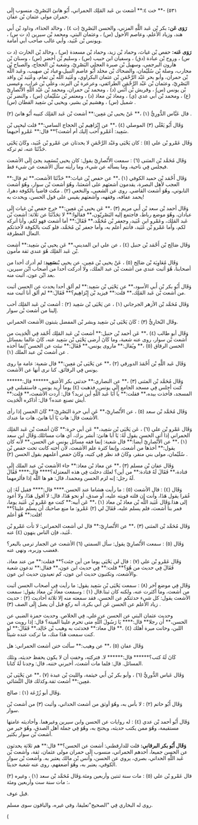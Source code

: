 ٥٣١) -** خت ٤:** أشعث بن عَبد المَلِك الحمراني، أَبُو هانئ البَصْرِيّ، منسوب إِلَى حمران مولى عثمان بْن عفان.

**رَوَى عَن:** بكر بْن عَبد اللَّهِ المزني، والحسن البَصْرِيّ (ت ٤) ، وخالد الحذاء، وداود بْن أَبي هند، وزياد الأعلم، وعاصم الأحول (س) ، وعثمان البتي، ومحمد بْن سيرين (د ت س) ، ويونس بْن عُبَيد، وأبي غالب صاحب أبي أمامة.

**رَوَى عَنه:** حفص بْن غياث، وحماد بْن زيد، وحماد بْن مسعدة (س) ، وخالد بْن الحارث (د ت س) ، وروح بْن عبادة (دق) ، وسفيان ابن حبيب (س) ، وسليم بْن أخضر (س) ، وسنان بْن هارون البرجمي، وسهيل بْن صبرة العجلي البَصْرِيّ، وشعبة بْن الحجاج، والصباح بْن محارب، وصلة بْن سُلَيْمان، والضحاك بْن مخلد أَبُو عاصم النبيل،وعباد بْن صهيب، وعَبد اللَّه بْن حمران، وأبو بحر عَبْد الرَّحْمَنِ بْن عثمان البكراوي، وعُبَيد اللَّه بْن تمام، وعُبَيد بْن واقد البَصْرِيّ، وعثمان بْن عَبْد الرَّحْمَنِ الطرائفي، وعرعرة بْن البرند، وعلي بْن غراب، وعيسى بْن يونس (س) ، وقريش بْن أَنَس (د) ، ومحمد بْن حمران، ومحمد بْن عَبْد اللَّهِ الأَنْصارِيّ (ع) ، ومحمد بْن أَبي عدي (ي) ، ومعاذ بْن معاذ (د) ، ومعتمر بْن سُلَيْمان (س) ، والنضر بْن شميل (س) ، وهشيم بْن بشير، ويحيى بْن سَعِيد القطان (س) .

قال عَبَّاس الدُّورِيُّ (١) ،** عَنْ يحيى بْن مَعِين:** أشعث بْن عَبد المَلِك كنيبه أَبُو هانئ (٢) .

وَقَال أَبُو يَعْلَى (٣) الموصلي (٤) ،** عن إِبْرَاهِيم بْن الحجاج السامي:** قلت ليحيى بْن سَعِيد: أعَمْرو أحب إليك أم أشعث؟** قال:** عَمْرو أحبهما.

وَقَال عَمْرو بْن علي (٥) : كان يَحْيَى وعَبْد الرَّحْمَنِ لا يحدثان عن عَمْرو بْن عُبَيد، وكَانَ يَحْيَى حَدَّثَنَا عنه، ثم تركه.

وَقَال مُحَمَّد بْن المثنى (٦) : سمعت الأَنْصارِيّ يقول: كان يحيى بْنسَعِيد يجئ إِلَى الأشعث فيجلس فِي ناحية، وما يسأله عن شيء، وما رأيته سأل الأشعث عن شيء قط.

وَقَال أَحْمَد بْن حميد الكوفي (١) ،** عن حفص بْن غياث:** حَدَّثَنَا الأشعث،** ثم قال:** العجب لأهل البصرة، يقدمون أشعثهم على أشعثنا، وهُوَ أشعث بْن سوار، وهُوَ أشعث التابوتي، وهُوَ أشعث القاضي. روى عن الشعبي، والنخعي (٢) . مكث قاضيا بالكوفة دهرا، يحمد عفافه، وفقهه، وأشعثهم يقيس على قول الحسن، ويحدث به!

وَقَال أحمد بْن سعد بْن أَبي مريم (٣) ،** عَن يحيى بْن مَعِين:** خرج حفص بْن غياث إِلَى عبادان، وهُوَ موضع رباط، فاجتمع إليه البَصْرِيّون،** فقالوا:** لا تحَدَّثَنَا عن ثلاثة: أشعث بْن عَبد المَلِك، وعَمْرو ابن عُبَيد، وجعفر بْن مُحَمَّد،** فَقَالَ:** أما أشعث فهو لكم، وأنا أتركه لكم، وأما عَمْرو بْن عُبَيد، فأنتم أعلم به، وأما جعفر بْن مُحَمَّد، فلو كنت بالكوفة لأخذتكم النعال المطرقة.

وَقَال صَالِح بْن أَحْمَد بْن حنبل (٤) ، عن علي ابن المديني،** عَن يحيى بْن سَعِيد:** أشعث بْن عَبد المَلِك هُوَ عندي ثقة مأمون.

وَقَال مُعَاوِيَة بْن صَالِح (٥) ، عَنْ يحيى بْن مَعِين، عن يحيى بْن**سَعِيد:** لم أدرك أحدا من أصحابنا، هُوَ أثبت عندي من أشعث بْن عبد الملك، ولا أدركت أحدا من أصحاب ابْن سيرين، بعد ابْن عون، أثبت منه.

وَقَال أَبُو بكر بْن أَبي الأسود،** عن يَحْيَى بْن سَعِيد:** لم ألق أحدا يحدث عن الحسن أثبت من أشعث بْن عَبد المَلِك،** قلت:** فيزيد بْن إِبْرَاهِيم؟** فَقَالَ:** لم ألق أنا أثبت منه.

وَقَال مُحَمَّد بْن الأزهر الجرجاني (١) ، عن يَحْيَى بْن سَعِيد (٢) : أشعث بْن عَبد المَلِك أحب إلينا من أشعث بْن سوار.

وقَال البُخارِيُّ (٣) : كَانَ يَحْيَى بْن سَعِيد وبشر بْن المفضل يثبتون الأشعث الحمراني.

وَقَال أبو طالب (٤) ،** عَن أحمد بْن حنبل:** أشعث بْن عَبد المَلِك أَحْمَد فِي الْحَدِيث من أشعث بْن سوار، روى عنه شعبة، وما كَانَ أرضى يَحْيَى بْن سَعِيد عنه، كَانَ عالما بمسائل الحسن الرقاق (٥) ،** ويُقال:** ماروى يونس،** فَقَالَ:** نبئت عن الحسن"إنما أخذه عن أشعث بْن عبد الملك (١) .

وَقَال عَبد اللَّهِ بْن أَحْمَدَ الدورقي (٢) ،** عن يَحْيَى بْن مَعِين:** قال شعبة: عامة ما روى يونس فِي الرقائق. كنا نرى أنها عن الأشعث.

وَقَال مُحَمَّد بْن المثنى (٣) ،** عن النصاري:** حدثني بكر الأعنق،****** قال:****** كنت أجلس فِي مسجد الجامع إِلَى يونس، فذهبت (٤) يوما أريد يونس، فاستقبلني فِي المسجد، فأخذت بيده،** فقلت:** يا أَبَا عَبد اللَّهِ أين تريد؟ قال: أردت الأشعث،** قلت:** أيش تصنع عنده؟ قال: أذاكره الْحَدِيث.

وَقَال مُحَمَّد بْن سعد (٥) ، عن الأَنْصارِيّ،** عَن أبي حرة البَصْرِيّ:** كَانَ الحسن إذا رأى الأشعث قال: هات يَا أبا هانئ، هات ما عندك.

وَقَال عَمْرو بْن علي (٦) ، عَن يَحْيَى بْن سَعِيد،** عَن أبي حرة:** كَانَ أشعث بْن عَبد المَلِك الحمراني إذا أتى الحسن يقول لَهُ: يَا أبا هانئ: أنشر بزك، أي هات مسائلك.وَقَال ابن سعد (١) ،** عن الأَنْصارِيّ أيضا:** قال شعبة: إنما فقه مسائل يونس عن الحسن،** لأنه كان يقول:** أخذها من أشعث، وإنما كثرة علم الأشعث، لأن أخته كانت تحت حفص بْن سُلَيْمان، مولى بني منقر، وكَانَ قد نظر فِي كتبه، وكَانَ حفص أعلمهم بقول الحسن (٢) .

وَقَال عفان بْن مسلم (٣) ،** عن معاذ بْن معاذ:** جاء الأشعث بْن عبد الملك إِلَى قتادة،** فَقَالَ لَهُ قتادة:** من أين؟ لعلك دخلت فِي هذه المعتزلة؟**** قال:**** فَقَالَ لَهُ رجل: إنه لزم الحسن ومحمدا، قال: هو ها اللَّه إذا فألزمهما.

وَقَال (٤) : قال الأشعث (٥) : ما رأيت هشاما عند الحسن.**** قال:**** فقيل لَهُ: إن عُمَرا يقول هَذَا، وأنت إن قلته قويته عليه، أو صدق، أو نحو هَذَا، قال: لا أقول هَذَا، ولا أعود إلى هذا.وَقَال عُبَيد اللَّه بْن معاذ بْن معاذ (١) ،** عَن أبيه:** كنت مع عَمْرو بْن عُبَيد يوما، فمر بنا أشعث، فلم يسلم عليه، فَقَالَ لي (٢) عَمْرو: ما منع صاحبك أن يسلم علينا؟** قلت:** هُوَ أعلم!

وَقَال مُحَمَّد بْن المثنى (٣) ،** عن الأَنْصارِيّ:** قال لي أشعث الحمراني: لا تأت عَمْرو بْن عُبَيد، فإن الناس ينهون (٤) عنه.

وَقَال (٥) : سمعت الأَنْصارِيّ يقول: سأل السمتي (٦) الأشعث عن الجمار ترمى بالبعر؟ فغضب وزبره، ونهى عنه.

وَقَال عَمْرو بْن علي (٧) : قال لي يَحْيَى يوما من أين جئت؟** فقلت:** من عند معاذ، فَقَالَ فِي حديث من هُوَ؟** قلت:** فِي حديث ابن عون،** فقال:** تدعون شعبة والأشعث، وتكتبون حديث ابن عون، كم تعيدون حديث ابن عون.

وَقَال فِي موضع آخر (٨) : سمعت يَحْيَى بْن سَعِيد يقول: ما رأيت فِي أصحاب الحسن أثبت من أشعث، وما أكثرت عنه، ولكنه كان ثبتا.قال (١) : وسمعت معاذ بْن معاذ يقول: سمعت الأشعث يقول: كل شيء حدثتكم عن الحسن، فقد سمعته منه إلا ثلاثة أحاديث (٢) : حديث زياد الأعلم عن الحسن عَن أبي بكرة، أنه ركع قبل أن يصل إِلَى الصف (٣) .

وحديث عثمان البتي عن الحسن عن علي، فِي الخلاص. وحديث حمزة الضبي عن الحسن،** أن رجلا** قال:**** يَا رَسُولَ اللَّهِ متى تحرم علينا الميتة؟ قال: إذا رويت من اللبن، وحانت ميرة أهلك (٤) .** قال معاذ:** فحدثت به وهيب بْن خَالِد،** فَقَالَ:** لو كنت سمعت هَذَا منك، ما تركت عنده شيئا.

وَقَال عفان (٥) ،** عن وهيب:** سألت ختن أشعث الحمراني: هل

كَانَ لَهُ كتب؟****** قال:****** لا. فتركته، وخفت أن لا يكون يحفظ حديثه، وتلك المسائل. قال: فلما مات أشعث، أخبرني ختنه، قال: وجدنا لَهُ كتابا.

وَقَال عَباس الدُّورِيُّ (٦) ، وأبو بكر بْن أَبي خيثمة، والليث بْن عبدة (٧) ،** عن يَحْيَى بْن مَعِين:** أشعث ثقة.وكذلك قال النَّسَائي.

وَقَال أبو زُرْعَة (١) : صالح.

وَقَال أَبُو حاتم (٢) : لا بأس به، وهُوَ أوثق من أشعث الحداني، وأثبت (٣) من أشعث بْن سوار.

وَقَال أَبُو أحمد بْن عدي (٤) : له روايات عن الحسن وابن سيرين وغيرهما. وأحاديثه عامتها مستقيمة، وهُوَ ممن يكتب حديثه، ويحتج به، وهُوَ فِي جملة أهل الصدق، وهُوَ خير من أشعث بْن سوار بكثير.

**وَقَال أَبُو بكر البرقاني:** قلت للدارقطني: أشعث عن الحسن؟** قال:** هم ثلاثة يحدثون عن الحسن جميعا، أحدهم الحمراني، منسوب إِلَى حمران مولى عثمان، ثقة، وأشعث بْن عَبد اللَّهِ الحداني، بصري، يروي عن الحسن، وأنس بْن مالك يعتبر به. وأشعث بْن سوار الكوفي، يعتبر به، وهُوَ أضعفهم، روى عنه شعبة حديثا.

قال عَمْرو بْن علي (٥) : مات سنة ثنتين وأربعين ومئة.وَقَال مُحَمَّد بْن سعد (١) ، وغيره (٢) : مات سنة ست وأربعين ومئة،

قبل عوف.

روى له البخاري فِي "الصحيح"تعليقا، وفي غيره، والباقون سوى مسلم.

(